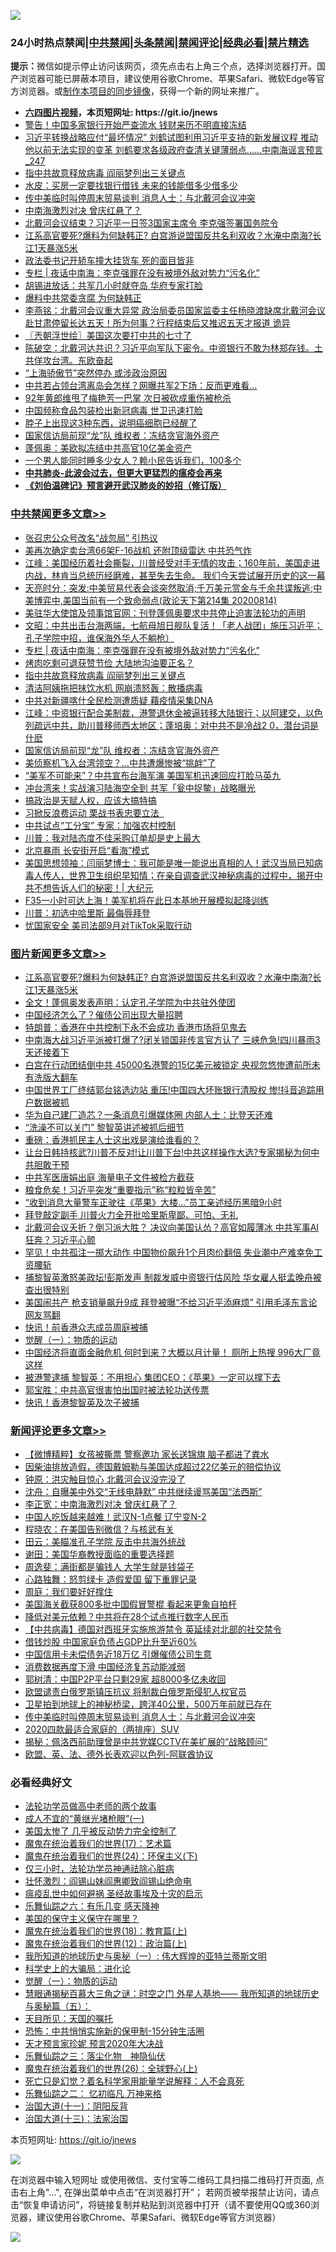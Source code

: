 ![](https://raw.githubusercontent.com/fqnews/bnews/master/64photo/fqnews-qr.jpg)

<div id="tt">
<h3>24小时热点禁闻|<a href="#%E4%B8%AD%E5%85%B1%E7%A6%81%E9%97%BB%E6%9B%B4%E5%A4%9A%E6%96%87%E7%AB%A0">中共禁闻</a>|<a href="#%E5%9B%BE%E7%89%87%E6%96%B0%E9%97%BB%E6%9B%B4%E5%A4%9A%E6%96%87%E7%AB%A0">头条禁闻</a>|<a href="#%E6%96%B0%E9%97%BB%E8%AF%84%E8%AE%BA%E6%9B%B4%E5%A4%9A%E6%96%87%E7%AB%A0">禁闻评论|<a href="#%E5%BF%85%E7%9C%8B%E7%BB%8F%E5%85%B8%E5%A5%BD%E6%96%87">经典必看|<a href="/video.md#%E7%A6%81%E7%89%87%E7%B2%BE%E9%80%89">禁片精选</a></h3>
<div><b>提示：</b>微信如提示停止访问该网页，须先点击右上角三个点，选择浏览器打开。国产浏览器可能已屏蔽本项目，建议使用谷歌Chrome、苹果Safari、微软Edge等官方浏览器。或<a href="https://github.com/fqnews/bnews/blob/master/%E5%88%B6%E4%BD%9Cgit%E7%A6%81%E9%97%BB%E9%95%9C%E5%83%8F.md">制作本项目的同步镜像</a>，获得一个新的网址来推广。</div>
<ul>
<li><b><a href="http://d1.bdrive.tk/64.mp4" target="_blank">六四图片视频</a>，本页短网址: https://git.io/jnews</b></li>
<li><a href="/baitai/20200814/1380180.md">警告！中国多家银行开始严查流水 钱财来历不明直接冻结</a></li>
<li><a href="/comments/20200814/1380126.md">习近平转换战略应付“最坏情况” 刘鹤试图利用习近平支持的新发展议程 推动他以前无法实现的变革 刘鹤要求各级政府查清关键薄弱点……中南海谣言预言_247</a></li>
<li><a href="/cbnews/20200814/1380069.md">指中共故意释放病毒 阎丽梦列出三关键点</a></li>
<li><a href="/ssgc/20200814/1380193.md">水皮：买房一定要找银行借钱 未来的钱能借多少借多少</a></li>
<li><a href="/comments/20200815/1380385.md">传中美临时叫停周末贸易谈判 消息人士：与北戴河会议冲突</a></li>
<li><a href="/ssgc/20200814/1380211.md">中南海激烈对决 曾庆红悬了？</a></li>
<li><a href="/comments/20200814/1380269.md">北戴河会议结束？习近平一日签3国家主席令 李克强签署国务院令</a></li>
<li><a href="/topimagenews/20200815/1380299.md">江系高官要死?爆料为何缺韩正? 白宫游说盟国反共名利双收？水淹中南海?长江1天暴涨5米</a></li>
<li><a href="/cnnews/20200814/1380091.md">政法委书记开轿车撞大挂货车 死的面目皆非</a></li>
<li><a href="/cbnews/20200815/1380357.md">专栏 | 夜话中南海：李克强罪在没有被境外敌对势力“污名化”</a></li>
<li><a href="/cnnews/20200814/1380081.md">胡锡进放话：共军几小时就夺岛 华府专家打脸</a></li>
<li><a href="/ssgc/20200814/1380074.md">爆料中共常委贪腐 为何缺韩正</a></li>
<li><a href="/comments/20200814/1380288.md">李燕铭：北戴河会议重大异常 政治局委员国家监委主任杨晓渡缺席北戴河会议 赴甘肃停留长达五天！所为何事？行程结束后又推迟五天才报道 诡异</a></li>
<li><a href="/ssgc/20200815/1380360.md">〖兲朝浮世绘〗美国这次要打中共的七寸了</a></li>
<li><a href="/bannedvideo/20200815/1380377.md">陈破空：北戴河达共识？习近平向军队下密令。中资银行不敢为林郑存钱。土共佯攻台湾。东欧奋起</a></li>
<li><a href="/headline/20200815/1380372.md">“上海骄傲节”突然停办 或涉政治原因</a></li>
<li><a href="/cnnews/20200814/1380026.md">中共若占领台湾离岛会怎样？网曝共军2下场：反而更难看…</a></li>
<li><a href="/baitai/20200814/1380183.md">92年黄郎维甩了梅艳芳一巴掌 次日被砍成重伤被枪杀</a></li>
<li><a href="/cnnews/20200814/1380079.md">中国频称食品包装检出新冠病毒 世卫迅速打脸</a></li>
<li><a href="/comments/20200814/1380154.md">脖子上出现这3种东西，说明癌细胞已经醒了</a></li>
<li><a href="/cbnews/20200814/1380035.md">国家信访局前现“龙”队 维权者：冻结贪官海外资产</a></li>
<li><a href="/bannedvideo/20200814/1380215.md">蓬佩奥：美欧拟冻结中共高官10亿美金资产</a></li>
<li><a href="/ssgc/20200814/1380276.md">一个男人能同时睡多少女人？赖小民告诉我们，100多个</a></li>
<li><b><a href="/comments/20200211/1275071.md" target="_blank">中共肺炎-此波会过去，但更大更猛烈的瘟疫会再来</a></b></li>
<li><b><a href="/comments/20200207/1272816.md" target="_blank">《刘伯温碑记》预言避开武汉肺炎的妙招（修订版）</a></b></li>
</ul>
</div>

<div class="catlist">
<h3><a href="/cbnews/" target="_blank">中共禁闻</a><span><a href="/cbnews/" target="_blank" rel="nofollow">更多文章>></a></span></h3>
<ul>
<li><a href="/cbnews/20200815/1380511.md" target="_blank">张召忠公众号改名“战忽局” 引热议</a></li>
<li><a href="/cbnews/20200815/1380510.md" target="_blank">美再次确定卖台湾66架F-16战机 还附顶级雷达 中共恐气炸</a></li>
<li><a href="/cbnews/20200815/1380481.md" target="_blank">江峰：美国经历着社会撕裂，川普经受对手无情的攻击；160年前，美国走进内战，林肯当总统历经磨难，甚至失去生命。 我们今天尝试展开历史的这一幕</a></li>
<li><a href="/cbnews/20200815/1380449.md" target="_blank">天亮时分：突发:中美贸易代表会谈突然取消;千万美元赏金与千余共谍叛逃;中美博弈中,美国当前有一个致命弱点(政论天下第214集 20200814)</a></li>
<li><a href="/cbnews/20200815/1380352.md" target="_blank">美驻华大使馆及领事馆官网：刊登蓬佩奥要求中共停止迫害法轮功的声明</a></li>
<li><a href="/cbnews/20200815/1380441.md" target="_blank">文昭：中共出击台海两端，七航母旭日舰队复活！「老人战团」施压习近平；孔子学院中招，谁保海外华人不躺枪）</a></li>
<li><a href="/cbnews/20200815/1380357.md" target="_blank">专栏 | 夜话中南海：李克强罪在没有被境外敌对势力“污名化”</a></li>
<li><a href="/cbnews/20200814/1380160.md" target="_blank">烤肉吃剩可退获赞节俭 大陆地沟油要正名？</a></li>
<li><a href="/cbnews/20200814/1380069.md" target="_blank">指中共故意释放病毒 阎丽梦列出三关键点</a></li>
<li><a href="/cbnews/20200814/1380060.md" target="_blank">清洁阿姨拖把抹饮水机 网崩溃怒轰：散播病毒</a></li>
<li><a href="/cbnews/20200814/1380059.md" target="_blank">中共对新疆喀什全民检测遭质疑 藉疫情采集DNA</a></li>
<li><a href="/cbnews/20200814/1380038.md" target="_blank">江峰：中资银行配合美制裁，港警退休金被逼转移大陆银行；以阿建交，以色列疏远中共，助川普移师西太地区；蓬培奥：对中共不是冷战2 0，潜台词是什麽</a></li>
<li><a href="/cbnews/20200814/1380035.md" target="_blank">国家信访局前现“龙”队 维权者：冻结贪官海外资产</a></li>
<li><a href="/cbnews/20200814/1380028.md" target="_blank">美侦察机飞入台湾领空？…中共遭爆惨被“挑衅”了</a></li>
<li><a href="/cbnews/20200814/1380011.md" target="_blank">“美军不可能来”？中共宣布台海军演 美国军机迅速回应打脸马英九</a></li>
<li><a href="/cbnews/20200814/1380004.md" target="_blank">冲台湾来！实战演习陆海空全到 共军「瓮中捉鳖」战略曝光</a></li>
<li><a href="/comments/20200814/1379994.md" target="_blank">搞政治是天赋人权，应该大搞特搞</a></li>
<li><a href="/cbnews/20200814/1379967.md" target="_blank">习掀反浪费运动 栗战书表忠要立法  </a></li>
<li><a href="/cbnews/20200814/1379966.md" target="_blank">中共试点“工分宝” 专家：加强农村控制</a></li>
<li><a href="/cbnews/20200814/1379948.md" target="_blank">川普：我对陆态度不佳采购订单却是史上最大</a></li>
<li><a href="/cbnews/20200814/1379947.md" target="_blank">北京暴雨 长安街开启“看海”模式</a></li>
<li><a href="/cbnews/20200813/1379704.md" target="_blank">美国思想领袖：闫丽梦博士：我可能是唯一能说出真相的人！武汉当局已知病毒人传人，世界卫生组织早知情；在亲自调查武汉神秘病毒的过程中，揭开中共不想告诉人们的秘密！|  大纪元</a></li>
<li><a href="/cbnews/20200813/1379552.md" target="_blank">F35一小时可达上海！美军机将在此日本基地开展模拟起降训练</a></li>
<li><a href="/cbnews/20200813/1379533.md" target="_blank">川普：初选中哈里斯 最侮辱拜登</a></li>
<li><a href="/cbnews/20200813/1379512.md" target="_blank">忧国家安全 美司法部9月对TikTok采取行动</a></li>

</ul>
</div>
<div class="catlist">
<h3><a href="/topimagenews/" target="_blank">图片新闻</a><span><a href="/topimagenews/" target="_blank" rel="nofollow">更多文章>></a></span></h3>
<ul>
<li><a href="/topimagenews/20200815/1380299.md" target="_blank">江系高官要死?爆料为何缺韩正? 白宫游说盟国反共名利双收？水淹中南海?长江1天暴涨5米</a></li>
<li><a href="/topimagenews/20200814/1379988.md" target="_blank">全文！蓬佩奥发表声明：认定孔子学院为中共驻外使团</a></li>
<li><a href="/topimagenews/20200814/1379794.md" target="_blank">中国经济怎么了？催债公司出现大量招聘</a></li>
<li><a href="/topimagenews/20200814/1379773.md" target="_blank">特朗普：香港在中共控制下永不会成功 香港市场将见鬼去</a></li>
<li><a href="/topimagenews/20200813/1379741.md" target="_blank">中南海大战习近平派被打爆了?闭关锁国非传言官方认了 三峡危急!四川暴雨3天还接着下</a></li>
<li><a href="/topimagenews/20200813/1379708.md" target="_blank">白宫在行动团结倒中共 45000名港警的15亿美元被锁定 央视忽悠惨遭前所未有洗版大翻车</a></li>
<li><a href="/topimagenews/20200813/1379635.md" target="_blank">中国世界工厂终结郭台铭选边站 重压!中国四大坏账银行清股权 惨!抖音追踪用户数据被抓</a></li>
<li><a href="/topimagenews/20200813/1379570.md" target="_blank">华为自己建厂造芯？一条消息引爆媒体圈 内部人士：比登天还难</a></li>
<li><a href="/topimagenews/20200813/1379511.md" target="_blank">“洗澡不可以关门” 黎智英讲述被抓后细节</a></li>
<li><a href="/comments/20200813/1379457.md" target="_blank">重磅：香港抓民主人士这出戏是演给谁看的？</a></li>
<li><a href="/topimagenews/20200812/1379218.md" target="_blank">让台日韩持核武?川普不反对!让川普下台!中共这样操作大选?专家揭秘为何中共胆敢干预</a></li>
<li><a href="/topimagenews/20200812/1378848.md" target="_blank">中共军医唐娟出庭 海量电子文件被检方截获</a></li>
<li><a href="/topimagenews/20200812/1378810.md" target="_blank">粮食危矣！习近平突发“重要指示”称“粒粒皆辛苦”</a></li>
<li><a href="/topimagenews/20200812/1378794.md" target="_blank">“收到消息大量警车正驶往《苹果》大楼…”员工亲述经历黑暗9小时</a></li>
<li><a href="/topimagenews/20200812/1378728.md" target="_blank">拜登敲定副手 川普火力全开批哈里斯卑鄙、可怕、无礼</a></li>
<li><a href="/topimagenews/20200811/1378596.md" target="_blank">北戴河会议夭折？倒习派大胜？ 决议向美国认怂？高官如履薄冰 中共军事AI狂奔？习近平心颤</a></li>
<li><a href="/topimagenews/20200811/1378505.md" target="_blank">罕见！中共孤注一掷大动作 中国物价飙升1个月肉价翻倍 失业潮中产难幸免工资腰斩</a></li>
<li><a href="/topimagenews/20200811/1378227.md" target="_blank">捕黎智英激怒美政坛!彭斯发声 制裁发威中资银行估风险 华女雇人挺孟晚舟被查出很特别</a></li>
<li><a href="/topimagenews/20200811/1378226.md" target="_blank">美国闹共产 枪支销量飙升9成 拜登被曝“不给习近平添麻烦” 引用毛泽东言论 网友骂翻</a></li>
<li><a href="/topimagenews/20200811/1377855.md" target="_blank">快讯！前香港众志成员周庭被捕</a></li>
<li><a href="/comments/20200810/1377609.md" target="_blank">觉醒（一）：物质的运动</a></li>
<li><a href="/topimagenews/20200810/1377710.md" target="_blank">中国经济将直面金融危机 何时到来？大概以月计量！ 厕所上热搜 996大厂竟这样</a></li>
<li><a href="/topimagenews/20200810/1377628.md" target="_blank">被港警逮捕 黎智英：不用担心 集团CEO：《苹果》一定可以撑下去</a></li>
<li><a href="/comments/20200810/1377559.md" target="_blank">郭宝胜：中共高官很害怕出国时被法轮功送传票</a></li>
<li><a href="/topimagenews/20200810/1377469.md" target="_blank">快讯！香港黎智英及次子被捕</a></li>

</ul>
</div>
<div class="catlist">
<h3><a href="/comments/" target="_blank">新闻评论</a><span><a href="/comments/" target="_blank" rel="nofollow">更多文章>></a></span></h3>
<ul>
<li><a href="/comments/20200815/1380531.md" target="_blank">【微博精粹】女孩被撕票 警察邀功 家长送锦旗 脑子都进了粪水</a></li>
<li><a href="/comments/20200815/1380482.md" target="_blank">因柴油排放造假，德国戴姆勒与美国达成超过22亿美元的赔偿协议</a></li>
<li><a href="/comments/20200815/1380478.md" target="_blank">钟原：洪灾触目惊心 北戴河会议没完没了</a></li>
<li><a href="/comments/20200815/1380477.md" target="_blank">沈舟：自曝美中外交“无线电静默” 中共继续谩骂美国“法西斯”</a></li>
<li><a href="/comments/20200815/1380476.md" target="_blank">李正宽：中南海激烈对决 曾庆红悬了？</a></li>
<li><a href="/comments/20200815/1380469.md" target="_blank">中国人吃饭越来越难！武汉N-1点餐 辽宁变N-2</a></li>
<li><a href="/comments/20200815/1380465.md" target="_blank">程晓农：在美国告别微信？与核武有关</a></li>
<li><a href="/comments/20200815/1380464.md" target="_blank">田云：美瞄准孔子学院 反击中共海外统战</a></li>
<li><a href="/comments/20200815/1380457.md" target="_blank">谢田：美国华裔教授面临的重要选择题</a></li>
<li><a href="/comments/20200815/1380456.md" target="_blank">周逸斐：满街都是骗钱人 大学生就是钱袋子</a></li>
<li><a href="/comments/20200815/1380455.md" target="_blank">心路独舞：怒剪绿卡 造假爱国 留下重罪记录</a></li>
<li><a href="/comments/20200815/1380447.md" target="_blank">周庭：我们要好好撑住</a></li>
<li><a href="/comments/20200815/1380439.md" target="_blank">美国海关截获800多批中国假冒警棍 看起来更象自拍杆</a></li>
<li><a href="/comments/20200815/1380438.md" target="_blank">降低对美元依赖？中共将在28个试点推行数字人民币</a></li>
<li><a href="/comments/20200815/1380437.md" target="_blank">【中共病毒】德国对西班牙实施旅游禁令 英延续对北部的社交禁令</a></li>
<li><a href="/comments/20200815/1380428.md" target="_blank">借钱炒股 中国家庭负债占GDP比升至近60%</a></li>
<li><a href="/comments/20200815/1380427.md" target="_blank">中国信用卡未偿债务近18万亿 引爆催债公司生意</a></li>
<li><a href="/comments/20200815/1380426.md" target="_blank">消费数据再度下滑 中国经济复苏动能减弱</a></li>
<li><a href="/comments/20200815/1380425.md" target="_blank">郭树清：中国P2P平台只剩29家 超8000多亿未收回</a></li>
<li><a href="/comments/20200815/1380416.md" target="_blank">欧盟谴责白俄罗斯镇压抗议  将制裁白俄罗斯侵犯人权官员</a></li>
<li><a href="/comments/20200815/1380396.md" target="_blank">卫星拍到地球上的神秘桥梁，跨洋40公里，500万年前就已存在</a></li>
<li><a href="/comments/20200815/1380385.md" target="_blank">传中美临时叫停周末贸易谈判 消息人士：与北戴河会议冲突</a></li>
<li><a href="/comments/20200815/1380384.md" target="_blank">2020四款最适合家庭的（两排座）SUV</a></li>
<li><a href="/comments/20200815/1380376.md" target="_blank">揭秘：佩洛西前助理曾是中共党媒CCTV在美扩展的“战略顾问”</a></li>
<li><a href="/comments/20200815/1380375.md" target="_blank">欧盟、英、法、德外长表欢迎以色列-阿联酋协议</a></li>

</ul>
</div>

<div class="catlist">
<h3>必看经典好文</h3>
<ul>
<li><a href="/comments/20200629/1352533.md" target="_blank">法轮功学员做高中老师的两个故事</a></li>
<li><a href="/lifebaike/20200527/1334909.md" target="_blank">成人不宜的“黄继光堵枪眼”(一)</a></li>
<li><a href="/comments/20200624/1349702.md" target="_blank">美国太惨了 几乎被反动势力完全控制了</a></li>
<li><a href="/topimagenews/20180620/960677.md" target="_blank">魔鬼在统治着我们的世界(17)：艺术篇</a></li>
<li><a href="/cbnews/20180907/994846.md" target="_blank">魔鬼在统治着我们的世界(24)：环保主义(下)</a></li>
<li><a href="/health/20170626/780270.md" target="_blank">仅三小时，法轮功学员神通祛除心脏病</a></li>
<li><a href="/cbnews/20200727/1366904.md" target="_blank">壮怀激烈：阎锡山妹阎惠卿致阎锡山绝命电</a></li>
<li><a href="/comments/20200618/1346823.md" target="_blank">瘟疫乱世中如何避祸 圣经故事埃及十灾的启示</a></li>
<li><a href="/tculture/20190101/792146.md" target="_blank">乐舞仙踪之六：有乐几变 感天降神</a></li>
<li><a href="/lifebaike/20200520/1331379.md" target="_blank">美国的保守主义保守在哪里？</a></li>
<li><a href="/topimagenews/20180701/965109.md" target="_blank">魔鬼在统治着我们的世界(18)：教育篇(上)</a></li>
<li><a href="/topimagenews/20180601/951286.md" target="_blank">魔鬼在统治着我们的世界(12)：政治篇(上)</a></li>
<li><a href="/tculture/xiulian/20170611/772817.md" target="_blank">我所知道的地球历史与奥秘（一）: 伟大辉煌的亚特兰蒂斯文明</a></li>
<li><a href="/comments/20200605/783246.md" target="_blank">科学史上的大骗局：进化论</a></li>
<li><a href="/comments/20200810/1377609.md" target="_blank">觉醒（一）：物质的运动</a></li>
<li><a href="/cbnews/20170907/819423.md" target="_blank">慧眼通揭秘百慕大三角之谜：时空之门 外星人基地—— 我所知道的地球历史与奥秘篇（五）：</a></li>
<li><a href="/tculture/20180919/1000196.md" target="_blank">天目所见：天国的嘱托</a></li>
<li><a href="/baitai/20200711/1359005.md" target="_blank">恐怖：中共悄悄实施新的保甲制-15分钟生活圈</a></li>
<li><a href="/topimagenews/20200513/1327828.md" target="_blank">天才预言家珍妮 预言2020年大决战</a></li>
<li><a href="/tculture/20190101/1056889.md" target="_blank">乐舞仙踪之三：落尘化物　神隐仙伏</a></li>
<li><a href="/comments/20181210/1044798.md" target="_blank">魔鬼在统治着我们的世界(26)：全球野心(上)</a></li>
<li><a href="/comments/20200704/1355375.md" target="_blank">死亡只是幻觉？着名科学家用能量学说解释：人不会真死</a></li>
<li><a href="/tculture/20170711/790081.md" target="_blank">乐舞仙踪之二： 忆初临凡 万神来格</a></li>
<li><a href="/cbnews/20180317/915893.md" target="_blank">治国大道(十一)：阴阳反背</a></li>
<li><a href="/cbnews/20180319/916654.md" target="_blank">治国大道(十三)：法家治国</a></li>

</ul>
</div>

本页短网址: https://git.io/jnews

![](https://raw.githubusercontent.com/fqnews/bnews/master/64photo/fqnews-qr.jpg)

在浏览器中输入短网址 或使用微信、支付宝等二维码工具扫描二维码打开页面, 点击右上角"...", 在弹出菜单中点击“在浏览器打开”； 若网页被举报禁止访问，请点击“恢复申请访问”，将链接复制并粘贴到浏览器中打开（请不要使用QQ或360浏览器，建议使用谷歌Chrome、苹果Safari、微软Edge等官方浏览器）

![](https://raw.githubusercontent.com/fqnews/bnews/master/64photo/wx.jpg)
